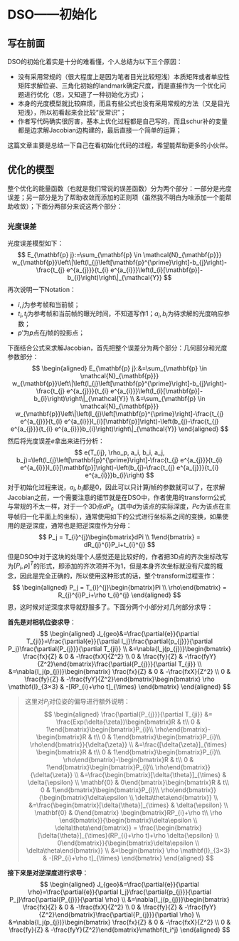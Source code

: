 # DSO——初始化



## 写在前面

DSO的初始化着实是十分的难看懂，个人总结为以下三个原因：

- 没有采用常规的（很大程度上是因为笔者目光比较短浅）本质矩阵或者单应性矩阵求解位姿、三角化初始的landmark确定尺度，而是直接作为一个优化问题进行优化（恩，又知道了一种初始化方式）；
- 本身的光度模型就比较麻烦，而且有些公式也没有采用常规的方法（又是目光短浅），所以初看起来会比较“反常识”；
- 作者写代码确实很厉害，基本上优化过程都是自己写的，而且schur补的变量都是边求解Jacobian边构建的，最后直接一个简单的运算；

这篇文章主要是总结一下自己在看初始化代码的过程，希望能帮助更多的小伙伴。



## 优化的模型

整个优化的能量函数（也就是我们常说的误差函数）分为两个部分：一部分是光度误差；另一部分是为了帮助收敛而添加的正则项（虽然我不明白为啥添加一个能帮助收敛）；下面分两部分来说这两个部分：

### 光度误差

光度误差模型如下：
$$
E_{\mathbf{p} j}:=\sum_{\mathbf{p} \in \mathcal{N}_{\mathbf{p}}} w_{\mathbf{p}}\left\|\left(I_{j}\left[\mathbf{p}^{\prime}\right]-b_{j}\right)-\frac{t_{j} e^{a_{j}}}{t_{i} e^{a_{i}}}\left(I_{i}[\mathbf{p}]-b_{i}\right)\right\|_{\mathcal{Y}}
$$
再次说明一下Notation：

- $i, j$为参考帧和当前帧；
- $t_i, t_j$为参考帧和当前帧的曝光时间，不知道写作1；$a_i, b_i$为待求解的光度响应参数；
- $p\prime$为$p$点在$j$帧的投影点；

下面结合公式来求解Jacobian，首先把整个误差分为两个部分：几何部分和光度参数部分：
$$
\begin{aligned}
E_{\mathbf{p} j}:&=\sum_{\mathbf{p} \in \mathcal{N}_{\mathbf{p}}} w_{\mathbf{p}}\left\|\left(I_{j}\left[\mathbf{p}^{\prime}\right]-b_{j}\right)-\frac{t_{j} e^{a_{j}}}{t_{i} e^{a_{i}}}\left(I_{i}[\mathbf{p}]-b_{i}\right)\right\|_{\mathcal{Y}} \\ 
&=\sum_{\mathbf{p} \in \mathcal{N}_{\mathbf{p}}} w_{\mathbf{p}}\left\|\left(I_{j}\left[\mathbf{p}^{\prime}\right]-\frac{t_{j} e^{a_{j}}}{t_{i} e^{a_{i}}}I_{i}[\mathbf{p}]\right)-\left(b_{j}-\frac{t_{j} e^{a_{j}}}{t_{i} e^{a_{i}}}b_{i}\right)\right\|_{\mathcal{Y}}
\end{aligned}
$$
然后将光度误差$e$拿出来进行分析：
$$
e(T_{ij}, \rho_p, a_i, b_i, a_j, b_j)=\left(I_{j}\left[\mathbf{p}^{\prime}\right]-\frac{t_{j} e^{a_{j}}}{t_{i} e^{a_{i}}}I_{i}[\mathbf{p}]\right)-\left(b_{j}-\frac{t_{j} e^{a_{j}}}{t_{i} e^{a_{i}}}b_{i}\right)
$$
对于初始化过程来说，$a_i, b_i$都是0，因此可以只计算$j$帧的参数就可以了，在求解Jacobian之前，一个需要注意的细节就是在DSO中，作者使用的transform公式与常规的不太一样，对于一个3D点$dP_c$（其中$d$为该点的实际深度，$Pc$为该点在主导帧归一化平面上的坐标），通常使用如下的公式进行坐标系之间的变换，如果使用的是逆深度，通常也是把逆深度作为分母：
$$
P_j = T_{i}^{j}\begin{bmatrix}dPi \\ 1\end{bmatrix} = dR_{j}^{i}P_i+t_{i}^{j}
$$
但是DSO中对于这块的处理个人感觉还是比较好的，作者把3D点的齐次坐标改写为$[P_i, \rho]^T$的形式，即添加的齐次项并不为1，但是本身齐次坐标就没有尺度的概念，因此是完全正确的，所以使用这种形式的话，整个transform过程变作：
$$
\begin{aligned}
P_j = T_{i}^{j}\begin{bmatrix}Pi \\ \rho\end{bmatrix} = R_{j}^{i}P_i+\rho t_{i}^{j}
\end{aligned}
$$
恩，这时候对逆深度求导就舒服多了。下面分两个小部分对几何部分求导：

**首先是对相机位姿求导**：
$$
\begin{aligned}
J_{geo}&=\frac{\partial{e}}{\partial T_{ji}}=\frac{\partial{e}}{\partial I_j}\frac{\partial{p_{j}}}{\partial P_j}\frac{\partial{P_{j}}}{\partial T_{ji}}  \\
&=\nabla{I_j(p_{j})}\begin{bmatrix} \frac{fx}{Z} & 0 & -\frac{fxX}{Z^2} \\ 0 & \frac{fy}{Z} & -\frac{fyY}{Z^2}\end{bmatrix}\frac{\partial{P_{j}}}{\partial T_{ji}} \\
&=\nabla{I_j(p_{j})}\begin{bmatrix} \frac{fx}{Z} & 0 & -\frac{fxX}{Z^2} \\ 0 & \frac{fy}{Z} & -\frac{fyY}{Z^2}\end{bmatrix}\begin{bmatrix} \rho \mathbf{I}_{3×3} & -[RP_{i}+\rho t]_{\times} \end{bmatrix}
\end{aligned}
$$

> 这里对$P_j$对位姿的偏导进行额外说明：
> $$
> \begin{aligned}
> \frac{\partial{P_{j}}}{\partial T_{ji}} &= \frac{Exp(\delta{\zeta})\begin{bmatrix}R & t\\ 0 & 1\end{bmatrix}\begin{bmatrix}P_{i}\\ \rho\end{bmatrix}-\begin{bmatrix}R & t\\ 0 & 1\end{bmatrix}\begin{bmatrix}P_{i}\\ \rho\end{bmatrix}}{\delta{\zeta}} \\
> &=\frac{[\delta{\zeta}]_{\times} \begin{bmatrix}R & t\\ 0 & 1\end{bmatrix}\begin{bmatrix}P_{i}\\ \rho\end{bmatrix}-\begin{bmatrix}R & t\\ 0 & 1\end{bmatrix}\begin{bmatrix}P_{i}\\ \rho\end{bmatrix}}{\delta{\zeta}} \\
> &=\frac{\begin{bmatrix}[\delta{\theta}]_{\times} & \delta{\epsilon} \\ \mathbf{0} & 0\end{bmatrix}\begin{bmatrix}R & t\\ 0 & 1\end{bmatrix}\begin{bmatrix}P_{i}\\ \rho\end{bmatrix}}{\begin{bmatrix}\delta\epsilon \\ \delta\theta\end{bmatrix}} \\
> &=\frac{\begin{bmatrix}[\delta{\theta}]_{\times} & \delta{\epsilon} \\ \mathbf{0} & 0\end{bmatrix}
> \begin{bmatrix}RP_{i}+\rho t\\ \rho \end{bmatrix}}{\begin{bmatrix}\delta\epsilon \\ \delta\theta\end{bmatrix}} = \frac{\begin{bmatrix}[\delta{\theta}]_{\times}(RP_{i}+\rho t)+\rho \delta{\epsilon} \\ 0\end{bmatrix}}{\begin{bmatrix}\delta\epsilon \\ \delta\theta\end{bmatrix}} \\
> &=\begin{bmatrix} \rho \mathbf{I}_{3×3} & -[RP_{i}+\rho t]_{\times} \end{bmatrix}
> \end{aligned}
> $$

**接下来是对逆深度进行求导**：
$$
\begin{aligned}
J_{geo}&=\frac{\partial{e}}{\partial \rho}=\frac{\partial{e}}{\partial I_j}\frac{\partial{p_{j}}}{\partial P_j}\frac{\partial{P_{j}}}{\partial \rho}  \\
&=\nabla{I_j(p_{j})}\begin{bmatrix} \frac{fx}{Z} & 0 & -\frac{fxX}{Z^2} \\ 0 & \frac{fy}{Z} & -\frac{fyY}{Z^2}\end{bmatrix}\frac{\partial{P_{j}}}{\partial \rho} \\
&=\nabla{I_j(p_{j})}\begin{bmatrix} \frac{fx}{Z} & 0 & -\frac{fxX}{Z^2} \\ 0 & \frac{fy}{Z} & -\frac{fyY}{Z^2}\end{bmatrix}\mathbf{t_i^j}
\end{aligned}
$$
